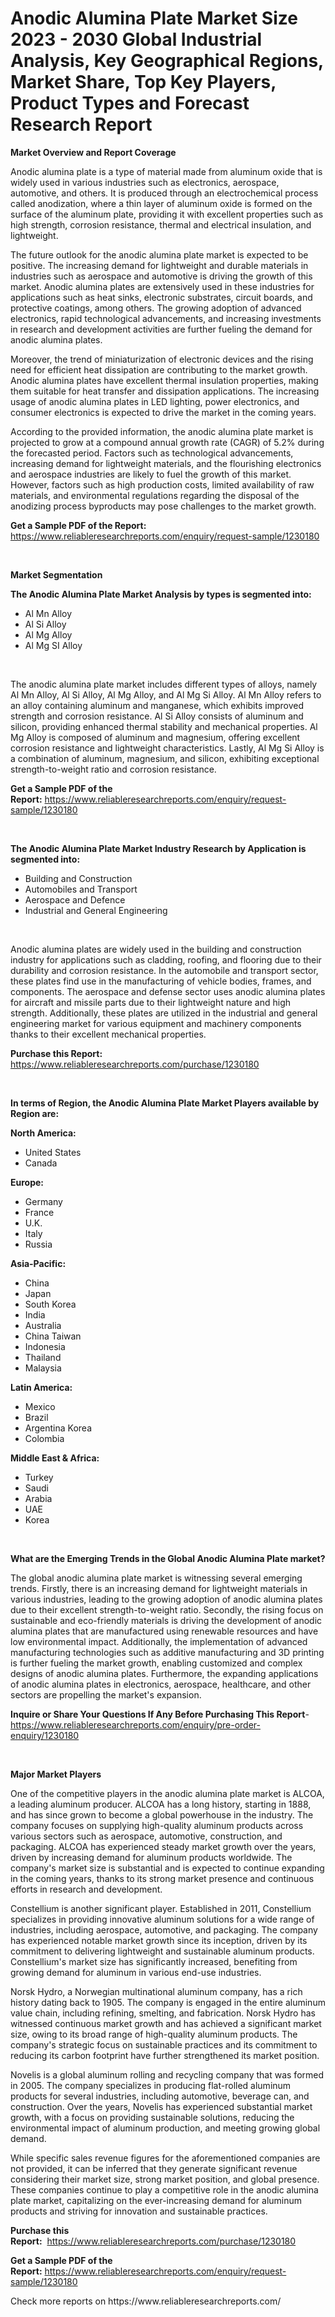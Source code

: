 <p><h1>Anodic Alumina Plate Market Size 2023 - 2030 Global Industrial Analysis, Key Geographical Regions, Market Share, Top Key Players, Product Types and Forecast Research Report</h1></p><p><strong>Market Overview and Report Coverage</strong></p>
<p><p>Anodic alumina plate is a type of material made from aluminum oxide that is widely used in various industries such as electronics, aerospace, automotive, and others. It is produced through an electrochemical process called anodization, where a thin layer of aluminum oxide is formed on the surface of the aluminum plate, providing it with excellent properties such as high strength, corrosion resistance, thermal and electrical insulation, and lightweight.</p><p>The future outlook for the anodic alumina plate market is expected to be positive. The increasing demand for lightweight and durable materials in industries such as aerospace and automotive is driving the growth of this market. Anodic alumina plates are extensively used in these industries for applications such as heat sinks, electronic substrates, circuit boards, and protective coatings, among others. The growing adoption of advanced electronics, rapid technological advancements, and increasing investments in research and development activities are further fueling the demand for anodic alumina plates.</p><p>Moreover, the trend of miniaturization of electronic devices and the rising need for efficient heat dissipation are contributing to the market growth. Anodic alumina plates have excellent thermal insulation properties, making them suitable for heat transfer and dissipation applications. The increasing usage of anodic alumina plates in LED lighting, power electronics, and consumer electronics is expected to drive the market in the coming years.</p><p>According to the provided information, the anodic alumina plate market is projected to grow at a compound annual growth rate (CAGR) of 5.2% during the forecasted period. Factors such as technological advancements, increasing demand for lightweight materials, and the flourishing electronics and aerospace industries are likely to fuel the growth of this market. However, factors such as high production costs, limited availability of raw materials, and environmental regulations regarding the disposal of the anodizing process byproducts may pose challenges to the market growth.</p></p>
<p><strong>Get a Sample PDF of the Report:</strong> <a href="https://www.reliableresearchreports.com/enquiry/request-sample/1230180">https://www.reliableresearchreports.com/enquiry/request-sample/1230180</a></p>
<p>&nbsp;</p>
<p><strong>Market Segmentation</strong></p>
<p><strong>The Anodic Alumina Plate Market Analysis by types is segmented into:</strong></p>
<p><ul><li>Al Mn Alloy</li><li>Al Si Alloy</li><li>Al Mg Alloy</li><li>Al Mg SI Alloy</li></ul></p>
<p>&nbsp;</p>
<p><p>The anodic alumina plate market includes different types of alloys, namely Al Mn Alloy, Al Si Alloy, Al Mg Alloy, and Al Mg Si Alloy. Al Mn Alloy refers to an alloy containing aluminum and manganese, which exhibits improved strength and corrosion resistance. Al Si Alloy consists of aluminum and silicon, providing enhanced thermal stability and mechanical properties. Al Mg Alloy is composed of aluminum and magnesium, offering excellent corrosion resistance and lightweight characteristics. Lastly, Al Mg Si Alloy is a combination of aluminum, magnesium, and silicon, exhibiting exceptional strength-to-weight ratio and corrosion resistance.</p></p>
<p><strong>Get a Sample PDF of the Report:</strong>&nbsp;<a href="https://www.reliableresearchreports.com/enquiry/request-sample/1230180">https://www.reliableresearchreports.com/enquiry/request-sample/1230180</a></p>
<p>&nbsp;</p>
<p><strong>The Anodic Alumina Plate Market Industry Research by Application is segmented into:</strong></p>
<p><ul><li>Building and Construction</li><li>Automobiles and Transport</li><li>Aerospace and Defence</li><li>Industrial and General Engineering</li></ul></p>
<p>&nbsp;</p>
<p><p>Anodic alumina plates are widely used in the building and construction industry for applications such as cladding, roofing, and flooring due to their durability and corrosion resistance. In the automobile and transport sector, these plates find use in the manufacturing of vehicle bodies, frames, and components. The aerospace and defense sector uses anodic alumina plates for aircraft and missile parts due to their lightweight nature and high strength. Additionally, these plates are utilized in the industrial and general engineering market for various equipment and machinery components thanks to their excellent mechanical properties.</p></p>
<p><strong>Purchase this Report:</strong>&nbsp; <a href="https://www.reliableresearchreports.com/purchase/1230180">https://www.reliableresearchreports.com/purchase/1230180</a></p>
<p>&nbsp;</p>
<p><strong>In terms of Region, the Anodic Alumina Plate Market Players available by Region are:</strong></p>
<p>
    <p> <strong> North America: </strong>
        <ul>
            <li>United States</li>
            <li>Canada</li>
        </ul>
        </p> 
    <p> <strong> Europe: </strong>
        <ul>
            <li>Germany</li>
            <li>France</li>
            <li>U.K.</li>
            <li>Italy</li>
            <li>Russia</li>
        </ul>
        </p> 
    <p> <strong> Asia-Pacific: </strong>
        <ul>
            <li>China</li>
            <li>Japan</li>
            <li>South Korea</li>
            <li>India</li>
            <li>Australia</li>
            <li>China Taiwan</li>
            <li>Indonesia</li>
            <li>Thailand</li>
            <li>Malaysia</li>
        </ul>
        </p> 
    <p> <strong> Latin America: </strong>
        <ul>
            <li>Mexico</li>
            <li>Brazil</li>
            <li>Argentina Korea</li>
            <li>Colombia</li>
        </ul>
        </p> 
    <p> <strong> Middle East & Africa: </strong>
        <ul>
            <li>Turkey</li>
            <li>Saudi</li>
            <li>Arabia</li>
            <li>UAE</li>
            <li>Korea</li>
        </ul>
    </p>
    </p>
<p>&nbsp;</p>
<p><strong>What are the Emerging Trends in the Global Anodic Alumina Plate market?</strong></p>
<p><p>The global anodic alumina plate market is witnessing several emerging trends. Firstly, there is an increasing demand for lightweight materials in various industries, leading to the growing adoption of anodic alumina plates due to their excellent strength-to-weight ratio. Secondly, the rising focus on sustainable and eco-friendly materials is driving the development of anodic alumina plates that are manufactured using renewable resources and have low environmental impact. Additionally, the implementation of advanced manufacturing technologies such as additive manufacturing and 3D printing is further fueling the market growth, enabling customized and complex designs of anodic alumina plates. Furthermore, the expanding applications of anodic alumina plates in electronics, aerospace, healthcare, and other sectors are propelling the market's expansion.</p></p>
<p><strong>Inquire or Share Your Questions If Any Before Purchasing This Report</strong>- <a href="https://www.reliableresearchreports.com/enquiry/pre-order-enquiry/1230180">https://www.reliableresearchreports.com/enquiry/pre-order-enquiry/1230180</a></p>
<p>&nbsp;</p>
<p><strong>Major Market Players</strong></p>
<p><p>One of the competitive players in the anodic alumina plate market is ALCOA, a leading aluminum producer. ALCOA has a long history, starting in 1888, and has since grown to become a global powerhouse in the industry. The company focuses on supplying high-quality aluminum products across various sectors such as aerospace, automotive, construction, and packaging. ALCOA has experienced steady market growth over the years, driven by increasing demand for aluminum products worldwide. The company's market size is substantial and is expected to continue expanding in the coming years, thanks to its strong market presence and continuous efforts in research and development.</p><p>Constellium is another significant player. Established in 2011, Constellium specializes in providing innovative aluminum solutions for a wide range of industries, including aerospace, automotive, and packaging. The company has experienced notable market growth since its inception, driven by its commitment to delivering lightweight and sustainable aluminum products. Constellium's market size has significantly increased, benefiting from growing demand for aluminum in various end-use industries.</p><p>Norsk Hydro, a Norwegian multinational aluminum company, has a rich history dating back to 1905. The company is engaged in the entire aluminum value chain, including refining, smelting, and fabrication. Norsk Hydro has witnessed continuous market growth and has achieved a significant market size, owing to its broad range of high-quality aluminum products. The company's strategic focus on sustainable practices and its commitment to reducing its carbon footprint have further strengthened its market position.</p><p>Novelis is a global aluminum rolling and recycling company that was formed in 2005. The company specializes in producing flat-rolled aluminum products for several industries, including automotive, beverage can, and construction. Over the years, Novelis has experienced substantial market growth, with a focus on providing sustainable solutions, reducing the environmental impact of aluminum production, and meeting growing global demand.</p><p>While specific sales revenue figures for the aforementioned companies are not provided, it can be inferred that they generate significant revenue considering their market size, strong market position, and global presence. These companies continue to play a competitive role in the anodic alumina plate market, capitalizing on the ever-increasing demand for aluminum products and striving for innovation and sustainable practices.</p></p>
<p><strong>Purchase this Report:</strong>&nbsp;&nbsp;<a href="https://www.reliableresearchreports.com/purchase/1230180">https://www.reliableresearchreports.com/purchase/1230180</a></p>
<p></p>
<p><strong>Get a Sample PDF of the Report:</strong>&nbsp;<a href="https://www.reliableresearchreports.com/enquiry/request-sample/1230180">https://www.reliableresearchreports.com/enquiry/request-sample/1230180</a></p>
<p>Check more reports on https://www.reliableresearchreports.com/</p>